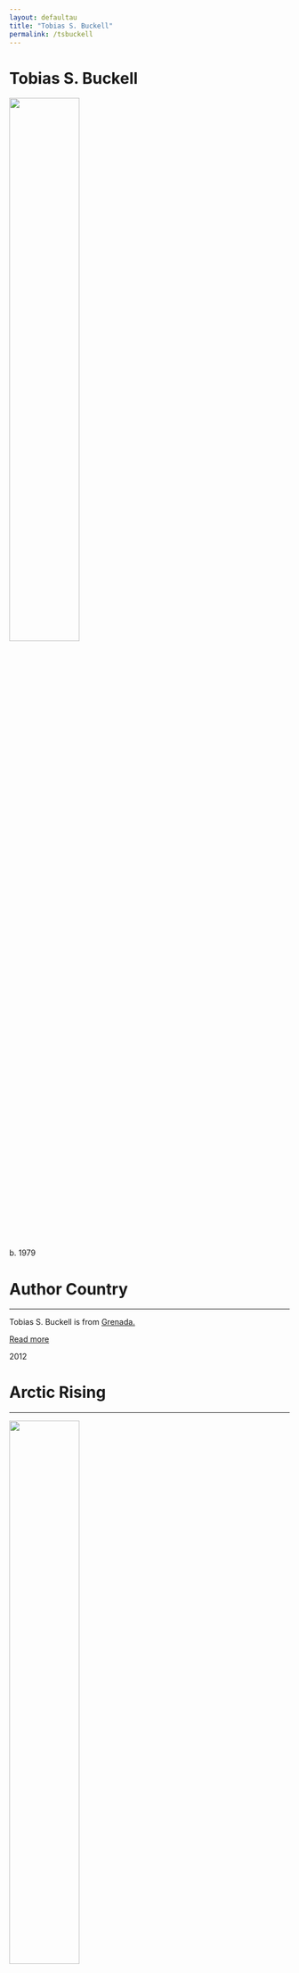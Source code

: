 ```yaml
---
layout: defaultau
title: "Tobias S. Buckell"
permalink: /tsbuckell
---
```

<!-- partial:index.partial.html -->
<div class="content">
     <h1>Tobias S. Buckell</h1>
    <div class="quote">
        <div><img src="https://www.worldswithoutend.com/authors/Tobias_Buckell.jpg" height="50%" width = "50%" class="logo"></div>
    </div>
    <div class="timeline">
        <div style="padding-bottom:100px;"></div>
        <div class="block">
             <div class="date right"><p class="right"> b. 1979 </p></div>
            <div class="dot"></div>
            <div class="left first">
            <div class="author_country">
                <h1>Author Country</h1><hr>
          <div class="aclocation">  <p>Tobias S. Buckell is from <a href="{{ site.baseurl }}/27">Grenada.</a></p></div>
              <div class="acreadmore">  <a href="https://en.wikipedia.org/wiki/Tobias_S._Buckell" target="_blank">Read more</a></div>
            </div>
            </div>
        <div class="block">
            <div class="date left"><p class="left">2012</p></div>
            <div class="dot"></div>
            <div class="right">
                <h1>Arctic Rising</h1><hr>
                <p><img src="https://encrypted-tbn1.gstatic.com/images?q=tbn:ANd9GcTYCRWUB2ArQPSVHpaJ9DNOMzMLmt7MEuZ_wNjDXu6U1CfHEk8Y" height="50%" width = "50%"></p>
                <p>
                Language: English<br/>
                Publisher: Tor Books<br/>
                Pub_location: New York City, United States<br/>
                Genre: Fiction (Novel)<br/>
                Length: 304<br/>                   </p>
            </div>
        </div>
       <div class="block">
            <div class="date right"><p class="right">2012</p></div>
            <div class="dot"></div>
            <div class="left">
                <h1>Mitigated Futures</h1><hr>
                <p><img src="https://m.media-amazon.com/images/W/IMAGERENDERING_521856-T1/images/I/51-h3Oaz-DL.jpg" height="50%" width = "50%"></p>
                <p>
                Language: English<br/>
                Publisher: Brilliance Publishing<br/>
                Pub_location: Michigan, United States<br/>
                Genre: Short Stories<br/>
                Length: 217<br/>                   </p>
            </div>
        </div>
       <div class="block">
            <div class="date left"><p class="left">2012</p></div>
            <div class="dot"></div>
            <div class="right">
                <h1>Diverse Energies, co-edited with Joe Monti</h1><hr>
                <p><img src="https://images-na.ssl-images-amazon.com/images/S/compressed.photo.goodreads.com/books/1346193268i/14342606.jpg" height="50%" width = "50%"></p>
                <p>
                Language: English<br/>
                Publisher: Tu Books<br/>
                Pub_location: New York City, United States<br/>
                Genre: Anthology<br/>
                Length: 368<br/>                   </p>
            </div>
        </div>
       <div class="block">
            <div class="date right"><p class="right">2012</p></div>
            <div class="dot"></div>
            <div class="left">
                <h1>"A Tinker of Warhoon" – Under the Moons of Mars: New Adventures on Barsoom</h1><hr>
                <p><img src="https://m.media-amazon.com/images/I/51On1-Sg3PL._SY346_.jpg" height="50%" width = "50%"></p>
                <p>
                Language: English<br/>
                Publisher: Simon & Schuster<br/>
                Pub_location: New York City, United States<br/>
                Genre: Fiction (Short Story)<br/>
                Length: 352<br/>                   </p>
            </div>
        </div><div class="block">
            <div class="date left"><p class="left">2012</p></div>
            <div class="dot"></div>
            <div class="right">
                <h1>"Press Enter to Execute" – Fireside Magazine #1 </h1><hr>
                <p><img src="https://images-na.ssl-images-amazon.com/images/S/compressed.photo.goodreads.com/books/1471710265i/31564497.jpg" height="50%" width = "50%"></p>
                <p>
   		    Narrated by: Jay Snyder<br/>                
		    Language: English<br/>
                Publisher: Audible Originals<br/>
                Pub_location: New York City, United States<br/>
                Genre: Fiction (Short Story)<br/>
                Length: 27 minutes<br/>                   </p>
            </div>
        </div>
<div class="block">
            <div class="date right"><p class="right">2012</p></div>
            <div class="dot"></div>
            <div class="left">
                <h1>"Jungle Walkers" (w/ David Klecha) – Armored</h1><hr>
                <p><img src="https://m.media-amazon.com/images/I/614xl1gL3HL._SX308_BO1,204,203,200_.jpg" height="50%" width = "50%"></p>
                <p>
                Language: English<br/>
                Publisher: Baen Books<br/>
                Pub_location: North Carolina, United States<br/>
                Genre: Fiction (Short Story)<br/>
                Length: 32<br/>                   </p>
            </div>
        </div>
<div class="block">
            <div class="date left"><p class="left">2012</p></div>
            <div class="dot"></div>
            <div class="right">
                <h1>"A Game of Rats and Dragon" – Mitigated Futures</h1><hr>
                <p><img src="https://m.media-amazon.com/images/I/51edQCbTcBL._SL500_.jpg" height="50%" width = "50%"></p>
                <p>
                Narrator: Victor Bevine<br/>
		    Language: English<br/>
                Publisher: Audible Originals<br/>
                Pub_location: New York, NY, United States<br/>
                Genre: Fiction (Short Story)<br/>
                Length: 24 mins<br/>                   </p>
            </div>
        </div>
<div class="block">
            <div class="date right"><p class="right">2012</p></div>
            <div class="dot"></div>
            <div class="left">
                <h1>"The Rainy Season" – Mitigated Futures</h1><hr>
                <p><img src="https://m.media-amazon.com/images/I/51-h3Oaz-DL._SY346_.jpg" height="50%" width = "50%"></p>
                <p>
                Language: English<br/>
                Publisher: Independently Published<br/>
                Pub_location: Ohio, United States<br/>
                Genre: Fiction (Short Story)<br/>
                Length: 217<br/>                   </p>
            </div>
        </div>       
<div class="block">
            <div class="date left"><p class="left">2012</p></div>
            <div class="dot"></div>
            <div class="right">
                <h1>"The Found Girl" (w/ David Klecha) – Clarkesworld Magazine</h1><hr>
                <p><img src="https://images-na.ssl-images-amazon.com/images/S/compressed.photo.goodreads.com/books/1358651900i/17261559.jpg" height="50%" width = "50%"></p>
                <p>
                Language: English<br/>
                Publisher: Wyrm Publishing<br/>
                Pub_location: New Jersey, United States<br/>
                Genre: Short Stories<br/>
                Length: 50<br/>                   </p>
            </div>
        </div>
<div class="block">
            <div class="date right"><p class="right">2013</p></div>
            <div class="dot"></div>
            <div class="left">
                <h1>Tensegrity – METAtropolis: Greenspace</h1><hr>
                <p><img src="https://images-na.ssl-images-amazon.com/images/S/compressed.photo.goodreads.com/books/1481963729i/33402673.jpg" height="50%" width = "50%"></p>
                <p>
                Language: English<br/>
                Publisher: Xenowealth, LLC<br/>
                Pub_location: Ohio ,United States<br/>
                Genre: Novellas<br/>
                Length: 45<br/>                   </p>
            </div>
        </div>       
<div class="block">
            <div class="date left"><p class="left">2013</p></div>
            <div class="dot"></div>
            <div class="right">
                <h1>"The Seafarer" – Subterranean Magazine</h1><hr>
                <p><img src="https://images-na.ssl-images-amazon.com/images/S/compressed.photo.goodreads.com/books/1373632083i/18189912.jpg" height="50%" width = "50%"></p>
                <p>
                Language: English<br/>
                Publisher: Subterranean Press<br/>
                Pub_location: Michigan, United States <br/>
                Genre: Fiction (Short Story)<br/>
                Length: 147<br/>                   </p>
            </div>
        </div>
<div class="block">
            <div class="date right"><p class="right">2013</p></div>
            <div class="dot"></div>
            <div class="left">
                <h1>"The Rydr Express" – The New Hero II </h1><hr>
                <p><img src="https://site.pelgranepress.com//nas/content/live/pelgranepress/wp-content/uploads/2020/02/The-New-Hero-V2-197x300.png" height="50%" width = "50%"></p>
                <p>
                Language: English<br/>
                Publisher: Stone Skin Press<br/>
                Pub_location: London, England<br/>
                Genre: Fiction (Short Story)<br/>
                Length: 285<br/>                   </p>
            </div>
        </div>       
<div class="block">
            <div class="date left"><p class="left">2013</p></div>
            <div class="dot"></div>
            <div class="right">
                <h1>"A Pressure of Shadows" – Schemers</h1><hr>
                <p><img src="https://cdn.waterstones.com/bookjackets/large/9781/9089/9781908983046.jpg" height="50%" width = "50%"></p>
                <p>
		    Co-Authors: Ekaterina Sedia, Jesse Bullington<br/>                
		    Language: English<br/>
                Publisher: Pelgrane Press Ltd<br/>
                Pub_location: London, England<br/>
                Genre: Fiction (Short Story)<br/>
                Length: 232<br/>                   </p>
            </div>
        </div>
<div class="block">
            <div class="date right"><p class="right">2014</p></div>
            <div class="dot"></div>
            <div class="left">
                <h1>Hurricane Fever</h1><hr>
                <p><img src="https://encrypted-tbn1.gstatic.com/images?q=tbn:ANd9GcRBmpqHL-496bMo-YwNybL80pxottayJSXDhdZs_G7_7MCRUM_Y" height="50%" width = "50%"></p>
                <p>
                Language: English<br/>
                Publisher: Tor Books<br/>
                Pub_location: New York City, United States<br/>
                Genre: Fiction (Novel)<br/>
                Length: 272<br/>                   </p>
            </div>
        </div>      
<div class="block">
            <div class="date left"><p class="left">2014</p></div>
            <div class="dot"></div>
            <div class="right">
                <h1>"System Reset" – The End is Nigh</h1><hr>
                <p><img src="https://bestsf.net/wp-content/uploads/2014/03/theendisnigh.jpg" height="50%" width = "50%"></p>
                <p>
                Language: English<br/>
                Publisher: Broad Reach Publishing<br/>
                Pub_location: Minnesota, United States<br/>
                Genre: Fiction (Short Story)<br/>
                Length: 350<br/>                   </p>
            </div>
        </div>
<div class="block">
            <div class="date right"><p class="right">2014</p></div>
            <div class="dot"></div>
            <div class="left">
                <h1>"Ambassador to the Dinosaurs" – The Book of Silverberg</h1><hr>
                <p><img src="https://camelotbooks.com/pub/media/catalog/product/cache/7b27cc49915a3bbf640875fad0a5ea78/s/i/silverberg_book_of_3.jpg" height="50%" width = "50%"></p>
                <p>
                Language: English<br/>
                Publisher: Subterranean Press<br/>
                Pub_location: Michigan 	United States<br/>
                Genre: Fiction (Short Story)<br/>
                Length: 291<br/>                   </p>
            </div>
        </div>      
 <div class="block">
            <div class="date left"><p class="left">2014</p></div>
            <div class="dot"></div>
            <div class="right">
                <h1>"Sundown" – Dead Man’s Hand</h1><hr>
                <p><img src="https://images-na.ssl-images-amazon.com/images/I/619HVfPLkbL._SX329_BO1,204,203,200_.jpg" height="50%" width = "50%"></p>
                <p>
		    Editor: John Joseph Adams (Editor)<br/>                
		    Language: English<br/>
                Publisher: Titan Books<br/>
                Pub_location: London, England<br/>
                Genre: Fiction (Short Story)<br/>
                Length: 464<br/>                   </p>
            </div>
        </div>
       <div class="block">
            <div class="date right"><p class="right">2014</p></div>
            <div class="dot"></div>
            <div class="left">
                <h1>"Help Fund Taphognosis Industries" – Help Fund My Robot Army</h1><hr>
                <p><img src="https://fantlab.ru/images/editions/big/379513?r=1677762699" height="50%" width = "50%"></p>
                <p>
		    Co-Authors: Seanan McGuire, et al.<br/>                
   		    Language: English<br/>
                Publisher: John Joseph Adams<br/>
                Pub_location: California, United States<br/>
                Genre: Fiction (Short Story)<br/>
                Length: 395<br/>                   </p>
            </div>
        </div>
<div class="block">
            <div class="date left"><p class="left">2014</p></div>
            <div class="dot"></div>
            <div class="right">
                <h1>"A Cold Heart" – Upgraded</h1><hr>
                <p><img src="https://books.google.dm/books/content?id=Rc3noQEACAAJ&printsec=frontcover&img=1&zoom=1&imgtk=AFLRE70s966Of01T1YV8Ti-TOUIuLYB5RAGkrIxWECjpsu4CC7zHs6nGB4Bwx2MTdfHA1EWnwGm7KjGOh7DMSq4FqfKoGi9yt0Yd5Vy9CkEmWSR4nTebutk4lgkYqcfPu141osq-mLDh" height="50%" width = "50%"></p>
                <p>
		    Co-Authors: Madeline Ashby, et al.<br/>                
		    Language: English<br/>
                Publisher: Wyrm Publishing<br/>
                Pub_location: New Jersey	United States<br/>
                Genre: Fiction (Short Story)<br/>
                Length: 368<br/>                   </p>
            </div>
        </div>
<div class="block">
            <div class="date right"><p class="right">2015</p></div>
            <div class="dot"></div>
            <div class="left">
                <h1>"Rules of Enchantment" (w/ David Klecha) – Operation Arcana</h1><hr>
                <p><img src="http://2.bp.blogspot.com/-qJyb86zfbqM/VoQmKvUmXzI/AAAAAAAAAuY/lgZbMU3TVYY/s1600/Operation%2BArcana_134.jpg" height="50%" width = "50%"></p>
                <p>
                Language: English<br/>
                Publisher: Baen Books<br/>
                Pub_location: North Carolina, United States<br/>
                Genre: Fiction (Short Story)<br/>
                Length: 320<br/>                   </p>
            </div>
        </div>       
<div class="block">
            <div class="date left"><p class="left">2015</p></div>
            <div class="dot"></div>
            <div class="right">
                <h1>"Pale Blue Memories" in Old Venus (anthology)</h1><hr>
                <p><img src="https://images-na.ssl-images-amazon.com/images/S/compressed.photo.goodreads.com/books/1423502131i/24891544.jpg" height="50%" width = "50%"></p>
                <p>
                Language: English<br/>
                Publisher: Titan Books<br/>
                Pub_location: London, England<br/>
                Genre: Fiction (Short Story)<br/>
                Length: 608<br/>                   </p>
            </div>
        </div>
<div class="block">
            <div class="date right"><p class="right">2015</p></div>
            <div class="dot"></div>
            <div class="left">
                <h1>"Ratcatcher" – Xenowealth: A Collection</h1><hr>
                <p><img src="" height="50%" width = "50%"></p>
                <p>
                Language: English<br/>
                Publisher: Independently Published<br/>
                Pub_location: Ohio, United States<br/>
                Genre: Fiction (Short Story)<br/>
                Length: 193<br/>                   </p>
            </div>
        </div>   
<div class="block">
            <div class="date left"><p class="left">2016</p></div>
            <div class="dot"></div>
            <div class="right">
                <h1>Xenowealth: A Collection</h1><hr>
                <p><img src="https://encrypted-tbn3.gstatic.com/images?q=tbn:ANd9GcQS39PlTFVGTrJ5dR_S1m_GhLK7F2wR2ZLOeu3kNUtxFt9sagJ_" height="50%" width = "50%"></p>
                <p>
                Language: English<br/>
                Publisher: Independently Published<br/>
                Pub_location: Ohio, United States<br/>
                Genre: Fiction (Novel)<br/>
                Length: 202<br/>                   </p>
            </div>
        </div>
<div class="block">
            <div class="date right"><p class="right">2016</p></div>
            <div class="dot"></div>
            <div class="left">
                <h1>"Oasis" in Halo: Fractures (anthology) </h1><hr>
                <p><img src="https://m.media-amazon.com/images/I/51CL1KGc4IL._SX320_BO1,204,203,200_.jpg" height="50%" width = "50%"></p>
                <p>
                Language: English<br/>
                Publisher: Titan Books<br/>
                Pub_location: London, England<br/>
                Genre: Fiction (Short Story)<br/>
                Length: <br/>                   </p>
            </div>
        </div>      
 <div class="block">
            <div class="date left"><p class="left">2016</p></div>
            <div class="dot"></div>
            <div class="right">
                <h1>"The Fish Merchant -Science Fiction Age" in Clarkesworld Magazine</h1><hr>
                <p><img src="https://i.gr-assets.com/images/S/compressed.photo.goodreads.com/books/1368023907l/5826413.jpg" height="50%" width = "50%"></p>
                <p>
                Language: English<br/>
                Publisher: Clarkesworld Magazine<br/>
                Pub_location: New Jersey	United States<br/>
                Genre: Fiction (Short Story)<br/>
                Length: 38 minutes<br/>                   </p>
            </div>
        </div>
<div class="block">
            <div class="date right"><p class="right">2016</p></div>
            <div class="dot"></div>
            <div class="left">
                <h1>"Oasis" – Fractures: Extraordinary Tales from the Halo Canon</h1><hr>
                <p><img src="https://m.media-amazon.com/images/I/41o34oMfgxL._SY291_BO1,204,203,200_QL40_FMwebp_.jpg" height="50%" width = "50%"></p>
                <p>
                Language: English<br/>
                Publisher: Gallery Books<br/>
                Pub_location: New York City, United States<br/>
                Genre: Fiction (Short Story)<br/>
                Length: 432<br/>                   </p>
            </div>
        </div>       
<div class="block">
            <div class="date left"><p class="left">2016</p></div>
            <div class="dot"></div>
            <div class="right">
                <h1>"The Mighty Slinger" (w/ Karen Lord) – Bridging Infinity</h1><hr>
                <p><img src="https://m.media-amazon.com/images/I/51H4U3gKnfL._SX331_BO1,204,203,200_.jpg" height="50%" width = "50%"></p>
                <p>
                Language: English<br/>
                Publisher: Solaris<br/>
                Pub_location: Oxford, England<br/>
                Genre: Fiction (Short Story)<br/>
                Length: 448<br/>                   </p>
            </div>
        </div>
<div class="block">
            <div class="date right"><p class="right">2017</p></div>
            <div class="dot"></div>
            <div class="left">
                <h1>Halo: Envoy</h1><hr>
                <p><img src="https://encrypted-tbn0.gstatic.com/images?q=tbn:ANd9GcR3S0oKJDvfYRFTsB0bzXCGuuAhtTh3bcaFvc9uPKP6&usqp=CAE&s" height="50%" width = "50%"></p>
                <p>
                Language: English<br/>
                Publisher: Gallery Books<br/>
                Pub_location: New York City	United States<br/>
                Genre: Fiction (Novel)<br/>
                Length: 400<br/>                   </p>
            </div>
        </div>       
<div class="block">
            <div class="date left"><p class="left">2017</p></div>
            <div class="dot"></div>
            <div class="right">
                <h1>The Stories We Tell: Bermuda Anthology of Science Fiction, Fantasy and Horror</h1><hr>
                <p><img src="https://culture.bm/wp-content/uploads/2017/05/Thumb-3.jpeg" height="50%" width = "50%"></p>
                <p>
                Language: English<br/>
                Publisher: Government of Bermuda: Ministry of Social Development and Sports, Department of Community and Cultural Affairs<br/>
                Pub_location: Hamilton, Bermuda<br/>
                Genre: Anthology<br/>
                Length: 199<br/>                   </p>
            </div>
        </div>
<div class="block">
            <div class="date right"><p class="right">2017</p></div>
            <div class="dot"></div>
            <div class="left">
                <h1>"Zen and the Art of Starship Maintenance" – Cosmic Powers</h1><hr>
                <p><img src="https://encrypted-tbn0.gstatic.com/images?q=tbn:ANd9GcSJiRGgUbyKRTexJ6pKVyN7I0DtLit0lyfYJV8eP9DGlWIftI08" height="50%" width = "50%"></p>
                <p>
                Language: English<br/>
                Publisher: Apex Book Company<br/>
                Pub_location: Kentucky, United States<br/>
                Genre: Fiction (Short Story)<br/>
                Length: 262<br/>                   </p>
            </div>
        </div>
<div class="block">
            <div class="date left"><p class="left">2017</p></div>
            <div class="dot"></div>
            <div class="right">
                <h1>"High Awareness (with David Brin) – Overview: Stories in the Stratosphere</h1><hr>
                <p><img src="https://www.isfdb.org/wiki/images/3/37/VRVWSTRSNT2017.jpg" height="50%" width = "50%"></p>
                <p>
		    Co-Author: David Brin<br/>                
		    Language: English<br/>
                Publisher: ASU Center for Science and the Imagination<br/>
                Pub_location: Arizona, United States<br/>
                Genre: Fiction (Short Story)<br/>
                Length: 62<br/>                   </p>
            </div>
        </div>       
<div class="block">
            <div class="date right"><p class="right">2018</p></div>
            <div class="dot"></div>
            <div class="left">
                <h1>The Trove</h1><hr>
                <p><img src="https://encrypted-tbn2.gstatic.com/images?q=tbn:ANd9GcTqYag67iBn-5AUvTMFxav3i70V2uHtLoldgfHd1kLutl6FHgS-" height="50%" width = "50%"></p>
                <p>
		    Narrated: Jennette Selig<br/>                
		    Language: English<br/>
                Publisher: Independently Published<br/>
                Pub_location: Ohio, United States<br/>
                Genre: Fiction (Novel)<br/>
                Length: 188<br/>                   </p>
            </div>
        </div>
<div class="block">
            <div class="date left"><p class="left">2018</p></div>
            <div class="dot"></div>
            <div class="right">
                <h1>The Tangled Lands, co-authored with Paolo Bacigalupi</h1><hr>
                <p><img src="https://m.media-amazon.com/images/I/914999eaAQL._AC_UF1000,1000_QL80_.jpg" height="50%" width = "50%"></p>
                <p>
                Language: English<br/>
                Publisher: Gallery / Saga Press<br/>
                Pub_location: Folkestone	England<br/>
                Genre: Fiction (Novel)<br/>
                Length: 304<br/>                   </p>
            </div>
        </div>       
<div class="block">
            <div class="date right"><p class="right">2018</p></div>
            <div class="dot"></div>
            <div class="left">
                <h1>"A World to Die For" – Clarkesworld Magazine</h1><hr>
                <p><img src="https://clarkesworldmagazine.com/covers/cw_136_800.jpg" height="50%" width = "50%"></p>
                <p>
		    Read: Kate Baker<br/>
                Language: English<br/>
                Publisher: Clarkesworld Magazine<br/>
                Pub_location: New Jersey, United States<br/>
                Genre: Fiction (Short Story)<br/>
                Length: 1 hour, 6 minutes<br/>                   </p>
            </div>
        </div>
<div class="block">
            <div class="date left"><p class="left">2018</p></div>
            <div class="dot"></div>
            <div class="right">
                <h1>"Sunset" – Lightspeed Magazine</h1><hr>
                <p><img src="https://www.lightspeedmagazine.com/wp-content/files_mf/cache/th_364f27d0a9e0903ba4ca66b270091c81_1677784900_magicfields_issuecoverimage_1_1.jpg" height="50%" width = "50%"></p>
                <p>
                Language: English<br/>
                Publisher: Independently Published<br/>
                Pub_location: Ohio, United States<br/>
                Genre: Fiction (Short Story)<br/>
                Length: 197<br/>                   </p>
            </div>
        </div>      
 <div class="block">
            <div class="date right"><p class="right">2018</p></div>
            <div class="dot"></div>
            <div class="left">
                <h1>"A Different Kind of Place" – Apex Magazine</h1><hr>
                <p><img src=""A Different Kind of Place" – Apex Magazine	https://images-na.ssl-images-amazon.com/images/I/51p8-rLmrQL.jpg" height="50%" width = "50%"></p>
                <p>
		    Editor: Jason Sizemore<br/>
                Language: English<br/>
                Publisher: Apex Magazine<br/>
                Pub_location: Kentucky, United States<br/>
                Genre: Fiction (Short Story)<br/>
                Length: <br/>                   </p>
            </div>
        </div>
<div class="block">
            <div class="date left"><p class="left">2019</p></div>
            <div class="dot"></div>
            <div class="right">
                <h1>It’s All Just a Draft</h1><hr>
                <p><img src="https://images-na.ssl-images-amazon.com/images/S/compressed.photo.goodreads.com/books/1556552981i/45360806.jpg" height="50%" width = "50%"></p>
                <p>
                Language: English<br/>
                Publisher: Independently Published<br/>
                Pub_location: Ohio, United States<br/>
                Genre: Non-Fiction Book<br/>
                Length: 244<br/>                   </p>
            </div>
        </div>      
<div class="block">
            <div class="date right"><p class="right">2019</p></div>
            <div class="dot"></div>
            <div class="left">
                <h1>"The Blindfold" in A People’s Future of the United States</h1><hr>
                <p><img src="https://images-na.ssl-images-amazon.com/images/S/compressed.photo.goodreads.com/books/1538815133i/40163361.jpg" height="50%" width = "50%"></p>
                <p>
                Language: English<br/>
                Publisher: Oneworld Publications<br/>
                Pub_location: London, England<br/>
                Genre: Fiction (Short Story)<br/>
                Length: 432<br/>                   </p>
            </div>
        </div>
<div class="block">
            <div class="date left"><p class="left">2019</p></div>
            <div class="dot"></div>
            <div class="right">
                <h1>The Galactic Tourist Industrial Complex" in New Suns: Original Speculative Fiction by People of Color (anthology)</h1><hr>
                <p><img src="IMAGE LINK" height="50%" width = "50%"></p>
                <p>
                Language: English<br/>
                Publisher: Solaris<br/>
                Pub_location: Oxford, England<br/>
                Genre: Fiction (Short Story)<br/>
                Length: 288<br/>                   </p>
            </div>
        </div>      
 <div class="block">
            <div class="date right"><p class="right">2019</p></div>
            <div class="dot"></div>
            <div class="left">
                <h1>"Apocalypse Considered Through a Helix of Semiprecious Foods and Recipes" in The Magazine of Fantasy and Science Fiction</h1><hr>
                <p><img src="https://4.bp.blogspot.com/-Mer8sJnSvh4/XMYi3qOQOtI/AAAAAAAAI5o/W9P9HlRRoMgkN9Hj-enZiZWIkiOboGRDACLcBGAs/s200/719-6bfk5aL._SL1287_%255B1%255D.jpg" height="50%" width = "50%"></p>
                <p>
                Language: English<br/>
                Publisher: Spilogale<br/>
                Pub_location: New Jersey, United States<br/>
                Genre: Fiction (Short Story)<br/>
                Length: 260<br/>                   </p>
            </div>
        </div>
<div class="block">
            <div class="date left"><p class="left">2019</p></div>
            <div class="dot"></div>
            <div class="right">
                <h1>"N-Coin" in Apex Magazine</h1><hr>
                <p><img src="https://external-sju1-1.xx.fbcdn.net/emg1/v/t13/10103444487115935589?url=https%3a%2f%2fi2.wp.com%2fwww.apex-magazine.com%2fwp-content%2fuploads%2f2019%2f05%2fAM120_featureBuckell.jpg%3ffit%3d1200%252C943%26ssl%3d1&fb_obo=1&utld=wp.com&stp=c0.5000x0.5000f_dst-jpg_flffffff_p476x249_q75&ccb=13-1&oh=06_AbFCutp6fJZHhFcFxsQM3i-wh8yUmE_ovuOdk7zoBd4ojg&oe=6441DE6C&_nc_sid=6ac203" height="50%" width = "50%"></p>
                <p>
                Language: English<br/>
                Publisher: Apex Magazine<br/>
                Pub_location: Kentucky, United States<br/>
                Genre: Fiction (Short Story)<br/>
                Length: 26 minutes, 55 secs<br/>                   </p>
            </div>
        </div>       
<div class="block">
            <div class="date right"><p class="right">2019</p></div>
            <div class="dot"></div>
            <div class="left">
                <h1>"Through Sparks in Morning’s Dawn" in Wastelands: The New Apocalypse</h1><hr>
                <p><img src="https://images.squarespace-cdn.com/content/v1/58ca629dcd0f6839cdddad1b/1559771998285-PFNVWNXZLYUE3X74YQ3Z/wate.jpg?format=1000w" height="50%" width = "50%"></p>
                <p>
                Language: English<br/>
                Publisher: Titan Books<br/>
                Pub_location: London	England<br/>
                Genre: Anthology<br/>
                Length: 512<br/>                   </p>
            </div>
        </div>
<div class="block">
            <div class="date left"><p class="left">2019</p></div>
            <div class="dot"></div>
            <div class="right">
                <h1>"By the Warmth of Her Calculus" in Mission Critical</h1><hr>
                <p><img src="" height="50%" width = "50%"></p>
                <p>
                Language: English<br/>
                Publisher: <br/>
                Pub_location: <br/>
                Genre: Fiction (Short Story)<br/>
                Length: <br/>                   </p>
            </div>
        </div>       
<div class="block">
            <div class="date right"><p class="right">2020</p></div>
            <div class="dot"></div>
            <div class="left">
                <h1>Reclaim, Restore, Return: Futurist Tales from the Caribbean, co-edited with Karen Lord</h1><hr>
                <p><img src="https://bocas.wpenginepowered.com/wp-content/uploads/2021/02/Reclaim-Restore-Return-Generic.jpeg" height="50%" width = "50%"></p>
                <p>
                Language: English<br/>
                Publisher: Caribbean Futures Institute<br/>
                Pub_location: Delaware, United States<br/>
                Genre: Anthology<br/>
                Length: <br/>                   </p>
            </div>
        </div>
<div class="block">
            <div class="date left"><p class="left">2020</p></div>
            <div class="dot"></div>
            <div class="right">
                <h1>"Zombie Capitalism" in Motherboard Magazine</h1><hr>
                <p><img src="" height="50%" width = "50%"></p>
                <p>
                Language: English<br/>
                Publisher: Motherboard/VICE Media Information<br/>
                Pub_location: New York, NY, United States<br/>
                Genre: Fiction (Short Story)<br/>
                Length: <br/>                   </p>
            </div>
        </div>
       <div class="block">
            <div class="date right"><p class="right">2020</p></div>
            <div class="dot"></div>
            <div class="left">
                <h1>Scar Tissue in Slate Magazine</h1><hr>
                <p><img src="" height="50%" width = "50%"></p>
                <p>
                Language: English<br/>
                Publisher: Slate Magazine<br/>
                Pub_location: New York, NY, United States<br/>
                Genre: Fiction (Short Story)<br/>
                Length: <br/>                   </p>
            </div>
        </div>
       <div class="block">
            <div class="date left"><p class="left">2020</p></div>
            <div class="dot"></div>
            <div class="right">
                <h1>"Idle Hands" in The Dystopia Triptych #1: Ignorance is Strength (anthology)</h1><hr>
                <p><img src="https://m.media-amazon.com/images/I/5130gkFDR2L._SX331_BO1,204,203,200_.jpg" height="50%" width = "50%"></p>
                <p>
                Language: English<br/>
                Publisher: Independently Published<br/>
                Pub_location: Ohio, United States<br/>
                Genre: Anthology<br/>
                Length: 308<br/>                   </p>
            </div>
        </div><div class="block">
            <div class="date right"><p class="right">2020</p></div>
            <div class="dot"></div>
            <div class="left">
                <h1>"The Fruits of Their Labor" in The Dystopia Triptych #2: Burn the Ashes (anthology)</h1><hr>
                <p><img src="https://m.media-amazon.com/images/I/51eBciAHT7L._SX331_BO1,204,203,200_.jpg" height="50%" width = "50%"></p>
                <p>
                Language: English<br/>
                Publisher: Independently Published<br/>
                Pub_location: Ohio, United States<br/>
                Genre: Anthology<br/>
                Length: 310<br/>                   </p>
            </div>
        </div>
<div class="block">
            <div class="date left"><p class="left">2020</p></div>
            <div class="dot"></div>
            <div class="right">
                <h1>"The Machine Votes" in The Dystopia Triptych #3: Or Else the Light (anthology)</h1><hr>
                <p><img src="https://cdn.shopify.com/s/files/1/0602/5143/9267/products/DystopiaTriptych3-680x1020-1.jpg?v=1674890529" height="50%" width = "50%"></p>
                <p>
                Language: English<br/>
                Publisher: Audible Originals<br/>
                Pub_location: New York, NY, United States<br/>
                Genre: Anthology<br/>
                Length: 11 hours, 35 mins<br/>                   </p>
            </div>
        </div>
<div class="block">
            <div class="date right"><p class="right">2020</p></div>
            <div class="dot"></div>
            <div class="left">
                <h1>"The Machine That Would Rewild Humanity" in Escape Pod: The Science Fiction Anthology</h1><hr>
                <p><img src="https://thecurioussffreader.files.wordpress.com/2020/11/52026057.jpg" height="50%" width = "50%"></p>
                <p>
                Language: English<br/>
                Publisher: Titan Books<br/>
                Pub_location: London, England<br/>
                Genre: Anthology<br/>
                Length: 336<br/>                   </p>
            </div>
        </div>
<div class="block">
            <div class="date left"><p class="left">2021</p></div>
            <div class="dot"></div>
            <div class="right">
                <h1>The Stranger in the Citadel</h1><hr>
                <p><img src="https://encrypted-tbn2.gstatic.com/images?q=tbn:ANd9GcRkhRpAwU_Is2gPRK_irLQrtEN8faT6zxYWRKWfFtxjR5RPoZOM" height="50%" width = "50%"></p>
                <p>
                Language: English<br/>
                Publisher: Audible Originals<br/>
                Pub_location: New York, NY, United States<br/>
                Genre: Fiction (Novel)<br/>
                Length: 7 hours<br/>                   </p>
            </div>
        </div>       
<div class="block">
            <div class="date right"><p class="right">2021</p></div>
            <div class="dot"></div>
            <div class="left">
                <h1>Shoggoths in Traffic and Other Stories</h1><hr>
                <p><img src="https://books.google.dm/books/publisher/content?id=WAxQEAAAQBAJ&pg=PP1&img=1&zoom=3&hl=en&bul=1&sig=ACfU3U1ktMnQt3CFsRAu53ZrFSMp9FZO4g&w=1280" height="50%" width = "50%"></p>
                <p>
                Language: English<br/>
                Publisher: Fairwood Press LLC<br/>
                Pub_location: Washington, D.C., United States<br/>
                Genre: Short Stories<br/>
                Length: 328<br/>                   </p>
            </div>
        </div>
